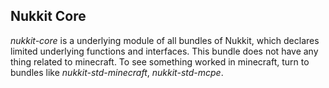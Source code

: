 Nukkit Core
---
*nukkit-core* is a underlying module of all bundles of Nukkit, which declares limited underlying functions and interfaces.
This bundle does not have any thing related to minecraft. To see something worked in minecraft, turn to bundles like *nukkit-std-minecraft*, *nukkit-std-mcpe*.

